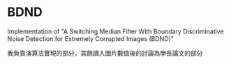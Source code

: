 # BDND
Implementation of  "A Switching Median Filter With Boundary  Discriminative Noise Detection for Extremely Corrupted Images (BDND)"

我負責演算法實現的部分，其餘讀入圖片數值後的討論為學長論文的部分
